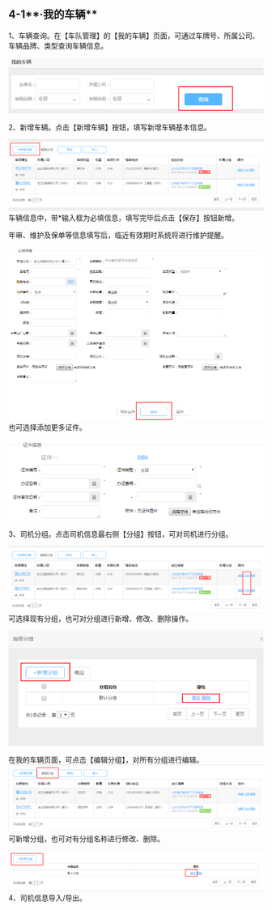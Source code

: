## 4-1**·我的车辆**

1、车辆查询。在【车队管理】的【我的车辆】页面，可通过车牌号、所属公司、车辆品牌、类型查询车辆信息。

![](/nassets/c4-1-1.png)

2、新增车辆。点击【新增车辆】按钮，填写新增车辆基本信息。

![](/nassets/c4-1-4.png)车辆信息中，带\*输入框为必填信息，填写完毕后点击【保存】按钮新增。

年审、维护及保单等信息填写后，临近有效期时系统将进行维护提醒。

![](/nassets/c4-1-2.png)也可选择添加更多证件。

![](/nassets/c4-1-5.png)

3、司机分组。点击司机信息最右侧【分组】按钮，可对司机进行分组。

![](/nassets/c4-1-9.png)可选择现有分组，也可对分组进行新增、修改、删除操作。

![](/nassets/c4-1-10.png)

在我的车辆页面，可点击【编辑分组】，对所有分组进行编辑。![](/nassets/c4-1-6.png)可新增分组，也可对有分组名称进行修改、删除。

![](/nassets/c4-1-8.png)4、司机信息导入/导出。



